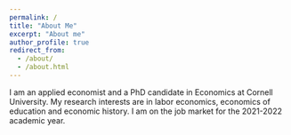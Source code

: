 ```yaml
---
permalink: /
title: "About Me"
excerpt: "About me"
author_profile: true
redirect_from: 
  - /about/
  - /about.html
---
```


I am an applied economist and a PhD candidate in Economics at Cornell University. My research interests are in labor economics, economics of education and economic history. I am on the job market for the 2021-2022 academic year.
